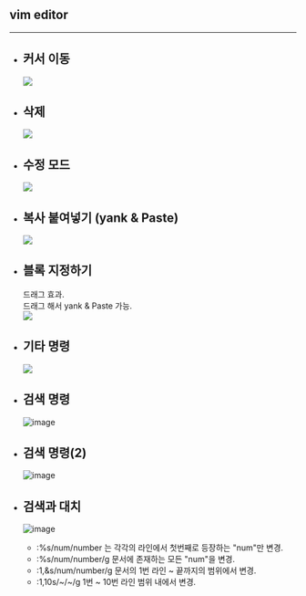 ## **vim editor**

___

- ## **커서 이동**
    <img src="https://user-images.githubusercontent.com/66513003/132123289-58959640-846f-4f1a-9ebe-d6b63939ca1e.png">

- ## **삭제**
    <img src="https://user-images.githubusercontent.com/66513003/132123361-d099c864-8482-48f8-bb72-ff9eeacc8759.png">

- ## **수정 모드**
    <img src="https://user-images.githubusercontent.com/66513003/132123470-3704806b-0b8d-4e76-a28e-0ae0831602ff.png">


- ## **복사 붙여넣기 (yank & Paste)**
    <img src="https://user-images.githubusercontent.com/66513003/132123484-16fdad7d-d0b8-4198-86e4-6b36825c0de2.png">

- ## **블록 지정하기**
    드래그 효과.  
    드래그 해서 yank & Paste 가능.  
    <img src="https://user-images.githubusercontent.com/66513003/132125472-b7d062d8-1990-4aba-9840-7f163badd323.png">

- ## **기타 명령**

    <img src="https://user-images.githubusercontent.com/66513003/132125669-0aea4774-88cb-4e9d-8315-c34cd5eb051f.png">

- ## **검색 명령**

    ![image](https://user-images.githubusercontent.com/66513003/132125758-f6d26aa1-c485-4d6b-920a-caba2db804e0.png)

- ## **검색 명령(2)**

    ![image](https://user-images.githubusercontent.com/66513003/132126789-b2db44e2-c584-432c-ba8d-64a7360f25f7.png)

- ## **검색과 대치**

    ![image](https://user-images.githubusercontent.com/66513003/132126951-361ea9f0-b851-4503-a37c-288ad76ac755.png)

    - :%s/num/number 는 각각의 라인에서 첫번째로 등장하는 "num"만 변경.  
    - :%s/num/number/g 문서에 존재하는 모든 "num"을 변경.  
    - :1,&s/num/number/g 문서의 1번 라인 ~ 끝까지의 범위에서 변경.
    - :1,10s/~/~/g 1번 ~ 10번 라인 범위 내에서 변경.

    